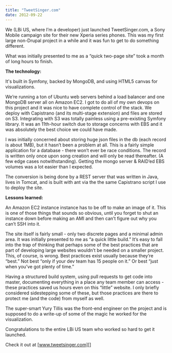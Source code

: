 ```yaml
---
title: "TweetSinger.com"
date: 2012-09-22
---
```


We (LBi US, where I’m a developer) just launched TweetSinger.com, a Sony
Mobile campaign site for their new Xperia series phones. This was my
first large non-Drupal project in a while and it was fun to get to do
something different.

What was initially presented to me as a “quick two-page site” took a
month of long hours to finish.


**The technology:**

It's built in Symfony, backed by MongoDB, and using HTML5 canvas for
visualizations.

We’re running a ton of Ubuntu web servers behind a load balancer and one
MongoDB server all on Amazon EC2. I got to do all of my own devops on
this project and it was nice to have complete control of the stack. We
deploy with Capistrano (and its multi-stage extension) and files are
stored on S3. Integrating with S3 was totally painless using a
pre-existing Symfony library. It was an 11th-hour switch due to storage
concerns with EBS and it was absolutely the best choice we could have
made.

I was initially concerned about storing huge json files in the db (each
record is about 1MB), but it hasn’t been a problem at all. This is a
fairly simple application for a database - there won’t ever be race
conditions. The record is written only once upon song creation and will
only be read thereafter. (A few edge cases notwithstanding). Getting the
mongo server & RAID’ed EBS volumes was a lot easier than I expected.

The conversion is being done by a REST server that was written in Java,
lives in Tomcat, and is built with ant via the the same Capistrano
script I use to deploy the site.

**Lessons learned:**

An Amazon EC2 instance instance has to be off to make an image of it. This
is one of those things that sounds so obvious, until you forget to shut
an instance down before making an AMI and then can’t figure out why you
can’t SSH into it.

The site itself is fairly small - only two discrete pages and a minimal
admin area. It was initially presented to me as “a quick little build.”
It’s easy to fall into the trap of thinking that perhaps some of the
best practices that are part of developing large websites wouldn’t be
needed on a smaller project. This, of course, is wrong. Best practices
exist usually because they’re “best.” Not best “only if your dev team
has 15 people on it.” Or best “just when you’ve got plenty of time.”

Having a structured build system, using pull requests to get code into
master, documenting everything in a place any team member can access -
these practices saved us hours even on this “little” website. I only
briefly considered sidestepping some of these, but those practices are
there to protect me (and the code) from myself as well.

The super-smart Yury Tillis was the front-end engineer on the project
and is supposed to do a write-up of some of the magic he worked for the
visualization.

Congratulations to the entire LBi US team who worked so hard to get it
launched.

Check it out at [www.tweetsinger.com][]

  [www.tweetsinger.com]: http://www.tweetsinger.com
